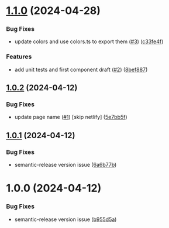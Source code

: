 # [1.1.0](https://github.com/anedo-app/anedo-web/compare/v1.0.2...v1.1.0) (2024-04-28)


### Bug Fixes

* update colors and use colors.ts to export them ([#3](https://github.com/anedo-app/anedo-web/issues/3)) ([c33fe4f](https://github.com/anedo-app/anedo-web/commit/c33fe4fd56e764e2cba72ccf8bc9e53fd610d15c))


### Features

* add unit tests and first component draft ([#2](https://github.com/anedo-app/anedo-web/issues/2)) ([8bef887](https://github.com/anedo-app/anedo-web/commit/8bef8874baf8c5f12fb6a96813396121456775d5))

## [1.0.2](https://github.com/felixbouveret/anedo-web/compare/v1.0.1...v1.0.2) (2024-04-12)


### Bug Fixes

* update page name ([#1](https://github.com/felixbouveret/anedo-web/issues/1)) [skip netlify] ([5e7bb5f](https://github.com/felixbouveret/anedo-web/commit/5e7bb5fecb54fb44dc0f493bf0cad3887e287aa7))

## [1.0.1](https://github.com/felixbouveret/anedo-web/compare/v1.0.0...v1.0.1) (2024-04-12)


### Bug Fixes

* semantic-release version issue ([6a6b77b](https://github.com/felixbouveret/anedo-web/commit/6a6b77b4ef9cee7284313ab0d0d2f65ac3d7fda6))

# 1.0.0 (2024-04-12)


### Bug Fixes

* semantic-release version issue ([b955d5a](https://github.com/felixbouveret/anedo-web/commit/b955d5ae67d5d3ea2493effc8d6a853738d6dceb))

